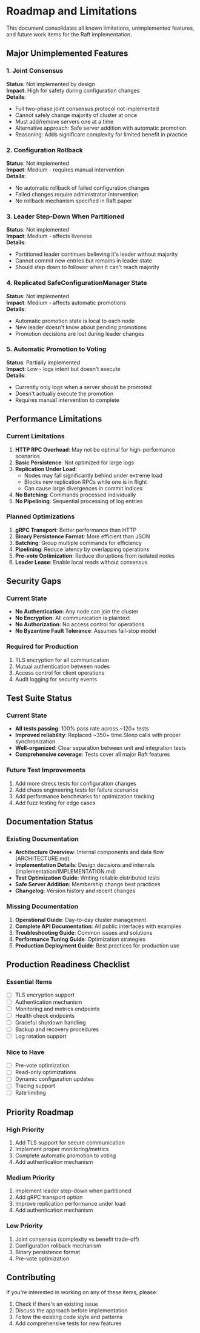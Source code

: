 # Roadmap and Limitations

This document consolidates all known limitations, unimplemented features, and future work items for the Raft implementation.

## Major Unimplemented Features

### 1. Joint Consensus
**Status**: Not implemented by design  
**Impact**: High for safety during configuration changes  
**Details**: 
- Full two-phase joint consensus protocol not implemented
- Cannot safely change majority of cluster at once
- Must add/remove servers one at a time
- Alternative approach: Safe server addition with automatic promotion
- Reasoning: Adds significant complexity for limited benefit in practice

### 2. Configuration Rollback
**Status**: Not implemented  
**Impact**: Medium - requires manual intervention  
**Details**:
- No automatic rollback of failed configuration changes
- Failed changes require administrator intervention
- No rollback mechanism specified in Raft paper

### 3. Leader Step-Down When Partitioned
**Status**: Not implemented  
**Impact**: Medium - affects liveness  
**Details**:
- Partitioned leader continues believing it's leader without majority
- Cannot commit new entries but remains in leader state
- Should step down to follower when it can't reach majority

### 4. Replicated SafeConfigurationManager State
**Status**: Not implemented  
**Impact**: Medium - affects automatic promotions  
**Details**:
- Automatic promotion state is local to each node
- New leader doesn't know about pending promotions
- Promotion decisions are lost during leader changes

### 5. Automatic Promotion to Voting
**Status**: Partially implemented  
**Impact**: Low - logs intent but doesn't execute  
**Details**:
- Currently only logs when a server should be promoted
- Doesn't actually execute the promotion
- Requires manual intervention to complete

## Performance Limitations

### Current Limitations
1. **HTTP RPC Overhead**: May not be optimal for high-performance scenarios
2. **Basic Persistence**: Not optimized for large logs
3. **Replication Under Load**: 
   - Nodes may fall significantly behind under extreme load
   - Blocks new replication RPCs while one is in flight
   - Can cause large divergences in commit indices
4. **No Batching**: Commands processed individually
5. **No Pipelining**: Sequential processing of log entries

### Planned Optimizations
1. **gRPC Transport**: Better performance than HTTP
2. **Binary Persistence Format**: More efficient than JSON
3. **Batching**: Group multiple commands for efficiency
4. **Pipelining**: Reduce latency by overlapping operations
5. **Pre-vote Optimization**: Reduce disruptions from isolated nodes
6. **Leader Lease**: Enable local reads without consensus

## Security Gaps

### Current State
- **No Authentication**: Any node can join the cluster
- **No Encryption**: All communication is plaintext
- **No Authorization**: No access control for operations
- **No Byzantine Fault Tolerance**: Assumes fail-stop model

### Required for Production
1. TLS encryption for all communication
2. Mutual authentication between nodes
3. Access control for client operations
4. Audit logging for security events

## Test Suite Status

### Current State
- **All tests passing**: 100% pass rate across ~120+ tests
- **Improved reliability**: Replaced ~350+ time.Sleep calls with proper synchronization
- **Well-organized**: Clear separation between unit and integration tests
- **Comprehensive coverage**: Tests cover all major Raft features

### Future Test Improvements
1. Add more stress tests for configuration changes
2. Add chaos engineering tests for failure scenarios
3. Add performance benchmarks for optimization tracking
4. Add fuzz testing for edge cases

## Documentation Status

### Existing Documentation
- **Architecture Overview**: Internal components and data flow (ARCHITECTURE.md)
- **Implementation Details**: Design decisions and internals (implementation/IMPLEMENTATION.md)
- **Test Optimization Guide**: Writing reliable distributed tests
- **Safe Server Addition**: Membership change best practices
- **Changelog**: Version history and recent changes

### Missing Documentation
1. **Operational Guide**: Day-to-day cluster management
2. **Complete API Documentation**: All public interfaces with examples
3. **Troubleshooting Guide**: Common issues and solutions
4. **Performance Tuning Guide**: Optimization strategies
5. **Production Deployment Guide**: Best practices for production use

## Production Readiness Checklist

### Essential Items
- [ ] TLS encryption support
- [ ] Authentication mechanism
- [ ] Monitoring and metrics endpoints
- [ ] Health check endpoints
- [ ] Graceful shutdown handling
- [ ] Backup and recovery procedures
- [ ] Log rotation support

### Nice to Have
- [ ] Pre-vote optimization
- [ ] Read-only optimizations
- [ ] Dynamic configuration updates
- [ ] Tracing support
- [ ] Rate limiting

## Priority Roadmap

### High Priority
1. Add TLS support for secure communication
2. Implement proper monitoring/metrics
3. Complete automatic promotion to voting
4. Add authentication mechanism

### Medium Priority
1. Implement leader step-down when partitioned
2. Add gRPC transport option
3. Improve replication performance under load
4. Add authentication mechanism

### Low Priority
1. Joint consensus (complexity vs benefit trade-off)
2. Configuration rollback mechanism
3. Binary persistence format
4. Pre-vote optimization

## Contributing

If you're interested in working on any of these items, please:
1. Check if there's an existing issue
2. Discuss the approach before implementation
3. Follow the existing code style and patterns
4. Add comprehensive tests for new features
